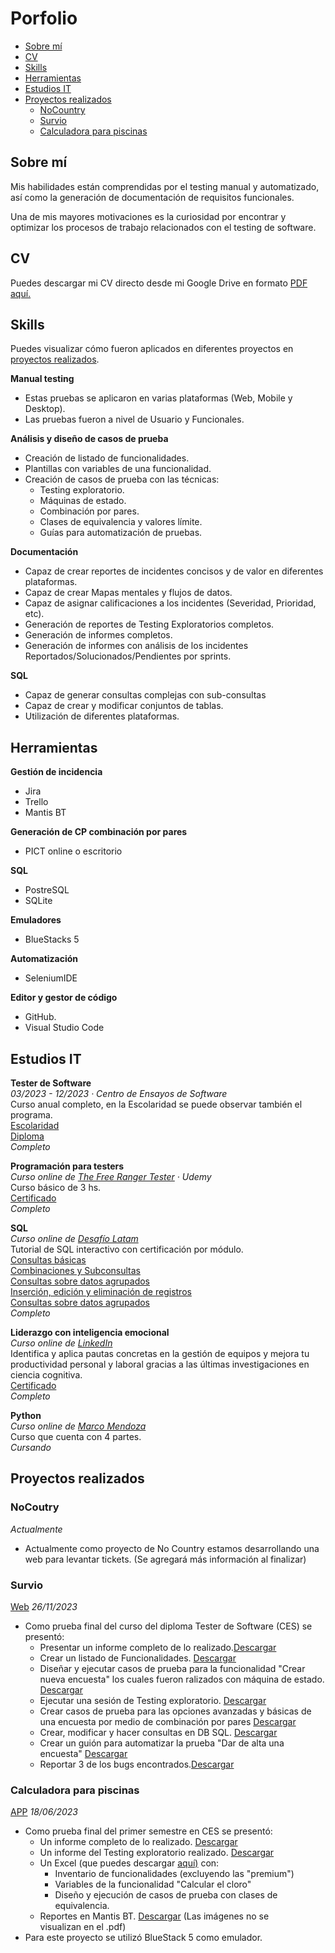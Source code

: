 
# Porfolio
- [Sobre mí](https://github.com/SLouQA/Porfolio?tab=readme-ov-file#sobre-m%C3%AD)
- [CV](#cv)
- [Skills](#skills)
- [Herramientas](#herramientas)
- [Estudios IT](#estudios-it)
- [Proyectos realizados](#proyectos-realizados)
  * [NoCountry](https://github.com/SLouQA/Porfolio?tab=readme-ov-file#nocoutry)
  * [Survio](#survio)
  * [Calculadora para piscinas](#calculadora-para-piscinas)



## Sobre mí 

Mis habilidades están comprendidas por el testing manual y automatizado, así como la generación de documentación de requisitos funcionales. 

Una de mis mayores motivaciones es la curiosidad por encontrar y optimizar los procesos de trabajo relacionados con el testing de software.

## CV

Puedes descargar mi CV directo desde mi Google Drive en formato [PDF aquí.](https://drive.google.com/file/d/1GC6ebzjpEN4y80_l6RA79XbUi86TO3Fj/view?usp=drive_link)

## Skills

Puedes visualizar cómo fueron aplicados en diferentes proyectos en [proyectos realizados](#proyectos-realizados).

__Manual testing__
   * Estas pruebas se aplicaron en varias plataformas (Web, Mobile y Desktop).
   * Las pruebas fueron a nivel de Usuario y Funcionales.

__Análisis y diseño de casos de prueba__
  * Creación de listado de funcionalidades.
  * Plantillas con variables de una funcionalidad.
  * Creación de casos de prueba con las técnicas:
      * Testing exploratorio.
      * Máquinas de estado.
      * Combinación por pares.
      * Clases de equivalencia y valores límite.
      * Guías para automatización de pruebas.


__Documentación__
  * Capaz de crear reportes de incidentes concisos y de valor en diferentes plataformas.
  * Capaz de crear Mapas mentales y flujos de datos.
  * Capaz de asignar calificaciones a los incidentes (Severidad, Prioridad, etc).
  * Generación de reportes de Testing Exploratorios completos.
  * Generación de informes completos.
  * Generación de informes con análisis de los incidentes Reportados/Solucionados/Pendientes por sprints.

__SQL__
  * Capaz de generar consultas complejas con sub-consultas
  * Capaz de crear y modificar conjuntos de tablas.
  * Utilización de diferentes plataformas.


## Herramientas

__Gestión de incidencia__
  * Jira
  * Trello
  * Mantis BT

__Generación de CP combinación por pares__
  * PICT online o escritorio

__SQL__
  * PostreSQL
  * SQLite

__Emuladores__
  * BlueStacks 5

__Automatización__
  * SeleniumIDE

__Editor y gestor de código__
  * GitHub.
  * Visual Studio Code

## Estudios IT

__Tester de Software__  
*03/2023 - 12/2023 · Centro de Ensayos de Software*  
Curso anual completo, en la Escolaridad se puede observar también el programa.  
 [Escolaridad](https://drive.google.com/file/d/1X10hdNje08le4_F2iDjq4WmDkIz1nL5A/view?usp=drive_link)  
 [Diploma](https://drive.google.com/file/d/11VKE-MV7RsGCBckkX9tUDS6Rq3WkpJDy/view?usp=drive_link)   
 *Completo*


__Programación para testers__  
*Curso online de [The Free Ranger Tester](https://www.udemy.com/user/patricio-miner/) · Udemy*  
Curso básico de 3 hs.    
 [Certificado](https://udemy-certificate.s3.amazonaws.com/image/UC-1fa3a0a9-69df-4932-bf8e-19948dbec4c1.jpg)    
 _Completo_


__SQL__  
*Curso online de [Desafío Latam](https://desafiolatam.com/)*  
Tutorial de SQL interactivo con certificación por módulo.  
 [Consultas básicas](https://tutorial-sql.s3.amazonaws.com/certificates/434_Silvana%20_Loureiro%20/434_11102023.png)    
 [Combinaciones y Subconsultas](https://tutorial-sql.s3.amazonaws.com/certificates/1106_Silvana%20_Loureiro%20/1106_31102023.png)    
 [Consultas sobre datos agrupados](https://tutorial-sql.s3.amazonaws.com/certificates/638_Silvana%20_Loureiro%20/638_19102023.png)   
 [Inserción, edición y eliminación de registros](https://tutorial-sql.s3.amazonaws.com/certificates/10376_Silvana%20_Loureiro%20/10376_27022024.png)   
 [Consultas sobre datos agrupados](https://tutorial-sql.s3.amazonaws.com/certificates/10457_Silvana%20_Loureiro%20/10457_27022024.png)   
 _Completo_

__Liderazgo con inteligencia emocional__  
*Curso online de [LinkedIn](https://www.linkedin.com/learning/liderazgo-con-inteligencia-emocional-22700687/liderazgo-con-inteligencia-emocional)*  
Identifica y aplica pautas concretas en la gestión de equipos y mejora tu productividad personal y laboral gracias a las últimas investigaciones en ciencia cognitiva.  
 [Certificado](https://www.linkedin.com/learning/certificates/abd0a1dd889c973f056145635c5e7b299eed4e02dc2c50107d23e50f847a994b?lipi=urn%3Ali%3Apage%3Ad_flagship3_profile_view_base_certifications_details%3BJtjB%2F6JmRZCAxOxiV4enRQ%3D%3D)  
 _Completo_

__Python__  
*Curso online de [Marco Mendoza](https://www.udemy.com/user/mendoza-limon-marco-antonio/)*  
 Curso que cuenta con 4 partes.  
 _Cursando_


## Proyectos realizados

### NoCoutry
*Actualmente*
* Actualmente como proyecto de No Country estamos desarrollando una web para levantar tickets. (Se agregará más información al finalizar)

### Survio
[Web](https://www.survio.com/es/) 
*26/11/2023*
* Como prueba final del curso del diploma Tester de Software (CES) se presentó:
     * Presentar un informe completo de lo realizado.[Descargar](https://drive.google.com/file/d/1j5mrW69OSZSa2gJW-0IRswRPwzCMaRs3/view?usp=drive_link)
     * Crear un listado de Funcionalidades. [Descargar](https://docs.google.com/spreadsheets/d/1CKKnK93xiCpLVsCzQT0IGJfXvuR2Enrm/edit?usp=drive_link&ouid=101018078137548223868&rtpof=true&sd=true)
     * Diseñar y ejecutar casos de prueba para la funcionalidad "Crear nueva encuesta" los cuales fueron ralizados con máquina de estado. [Descargar](https://docs.google.com/spreadsheets/d/1eJHZPZ8Ogl0uxVp86I5NUpo7AGeakvX-/edit?usp=drive_link&ouid=101018078137548223868&rtpof=true&sd=true)
     * Ejecutar una sesión de Testing exploratorio. [Descargar](https://drive.google.com/file/d/1b_nlXcQJv5i9JP3owVSQ1Cn3jMvCSWEb/view?usp=drive_link)
     * Crear casos de prueba para las opciones avanzadas y básicas de una encuesta por medio de combinación por pares [Descargar](https://drive.google.com/drive/folders/1WdTygqQrrKJhX-Gwu9oTirLSjBzX9S9s?usp=drive_link)
     * Crear, modificar y hacer consultas en DB SQL. [Descargar](https://drive.google.com/drive/folders/1SIL5KrJYzlkbMX3EVhfBKRsm5k1S8YWb?usp=drive_link)
     * Crear un guión para automatizar la prueba "Dar de alta una encuesta" [Descargar](https://drive.google.com/file/d/1oqq2NPeSM6HQ7YYCaXVZCj14O4tFPTeK/view?usp=drive_link)
     * Reportar 3 de los bugs encontrados.[Descargar](https://drive.google.com/drive/folders/1bMxNGkDwGjeRrso6GGtg7Z3F6zmwW8_e?usp=drive_link)
  
### Calculadora para piscinas
[APP](https://play.google.com/store/apps/details?id=com.israel.montero.fernando.calculadorapiscinas&hl=es_UY&gl=US&pli=1) 
*18/06/2023*
* Como prueba final del primer semestre en CES se presentó:
    * Un informe completo de lo realizado. [Descargar](https://drive.google.com/file/d/1F1zBYL5n5EEjOgh21P0jths2dFHZmTYv/view?usp=drive_link)
    * Un informe del Testing exploratorio realizado. [Descargar](https://drive.google.com/file/d/1ePgtQzAlbnwLO7T6_Aw3GnvbtMfX6V-L/view?usp=drive_link)
    * Un Excel (que puedes descargar [aquí)](https://docs.google.com/spreadsheets/d/14NCFKIHVks6dbk2JhaBUgh36gDz3qbs8/edit?usp=drive_link&ouid=101018078137548223868&rtpof=true&sd=true) con:
        * Inventario de funcionalidades (excluyendo las "premium")
        * Variables de la funcionalidad "Calcular el cloro"
        * Diseño y ejecución de casos de prueba con clases de equivalencia.
    * Reportes en Mantis BT. [Descargar](https://drive.google.com/drive/folders/1NRtKE8Y7w53Uuwn6rriW-uIloM-JLo3K?usp=drive_link) (Las imágenes no se visualizan en el .pdf)
* Para este proyecto se utilizó BlueStack 5 como emulador.
 
